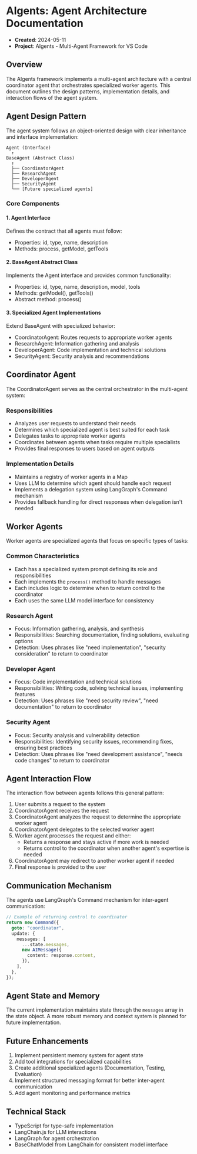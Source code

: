 # AIgents: Agent Architecture Documentation

- **Created**: 2024-05-11
- **Project**: AIgents - Multi-Agent Framework for VS Code

## Overview

The AIgents framework implements a multi-agent architecture with a central coordinator agent that orchestrates specialized worker agents. This document outlines the design patterns, implementation details, and interaction flows of the agent system.

## Agent Design Pattern

The agent system follows an object-oriented design with clear inheritance and interface implementation:

```
Agent (Interface)
  ↑
BaseAgent (Abstract Class)
  ↑
  ├── CoordinatorAgent
  ├── ResearchAgent
  ├── DeveloperAgent
  ├── SecurityAgent
  └── [Future specialized agents]
```

### Core Components

#### 1. Agent Interface

Defines the contract that all agents must follow:

- Properties: id, type, name, description
- Methods: process, getModel, getTools

#### 2. BaseAgent Abstract Class

Implements the Agent interface and provides common functionality:

- Properties: id, type, name, description, model, tools
- Methods: getModel(), getTools()
- Abstract method: process()

#### 3. Specialized Agent Implementations

Extend BaseAgent with specialized behavior:

- CoordinatorAgent: Routes requests to appropriate worker agents
- ResearchAgent: Information gathering and analysis
- DeveloperAgent: Code implementation and technical solutions
- SecurityAgent: Security analysis and recommendations

## Coordinator Agent

The CoordinatorAgent serves as the central orchestrator in the multi-agent system:

### Responsibilities

- Analyzes user requests to understand their needs
- Determines which specialized agent is best suited for each task
- Delegates tasks to appropriate worker agents
- Coordinates between agents when tasks require multiple specialists
- Provides final responses to users based on agent outputs

### Implementation Details

- Maintains a registry of worker agents in a Map
- Uses LLM to determine which agent should handle each request
- Implements a delegation system using LangGraph's Command mechanism
- Provides fallback handling for direct responses when delegation isn't needed

## Worker Agents

Worker agents are specialized agents that focus on specific types of tasks:

### Common Characteristics

- Each has a specialized system prompt defining its role and responsibilities
- Each implements the `process()` method to handle messages
- Each includes logic to determine when to return control to the coordinator
- Each uses the same LLM model interface for consistency

### Research Agent

- Focus: Information gathering, analysis, and synthesis
- Responsibilities: Searching documentation, finding solutions, evaluating options
- Detection: Uses phrases like "need implementation", "security consideration" to return to coordinator

### Developer Agent

- Focus: Code implementation and technical solutions
- Responsibilities: Writing code, solving technical issues, implementing features
- Detection: Uses phrases like "need security review", "need documentation" to return to coordinator

### Security Agent

- Focus: Security analysis and vulnerability detection
- Responsibilities: Identifying security issues, recommending fixes, ensuring best practices
- Detection: Uses phrases like "need development assistance", "needs code changes" to return to coordinator

## Agent Interaction Flow

The interaction flow between agents follows this general pattern:

1. User submits a request to the system
2. CoordinatorAgent receives the request
3. CoordinatorAgent analyzes the request to determine the appropriate worker agent
4. CoordinatorAgent delegates to the selected worker agent
5. Worker agent processes the request and either:
   - Returns a response and stays active if more work is needed
   - Returns control to the coordinator when another agent's expertise is needed
6. CoordinatorAgent may redirect to another worker agent if needed
7. Final response is provided to the user

## Communication Mechanism

The agents use LangGraph's Command mechanism for inter-agent communication:

```typescript
// Example of returning control to coordinator
return new Command({
  goto: "coordinator",
  update: {
    messages: [
      ...state.messages,
      new AIMessage({
        content: response.content,
      }),
    ],
  },
});
```

## Agent State and Memory

The current implementation maintains state through the `messages` array in the state object. A more robust memory and context system is planned for future implementation.

## Future Enhancements

1. Implement persistent memory system for agent state
2. Add tool integrations for specialized capabilities
3. Create additional specialized agents (Documentation, Testing, Evaluation)
4. Implement structured messaging format for better inter-agent communication
5. Add agent monitoring and performance metrics

## Technical Stack

- TypeScript for type-safe implementation
- LangChain.js for LLM interactions
- LangGraph for agent orchestration
- BaseChatModel from LangChain for consistent model interface
